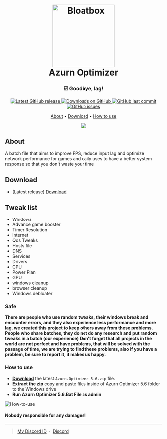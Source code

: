 <h1 align="center">
  <br>
  <img src="https://github.com/SofiaTheRabbit905/Azurn.Optimizer/blob/main/Logo.png" alt="Bloatbox" width="200"></a>
  <br>
  Azurn Optimizer
  <br>
</h1>

<h3 align="center">☑️ Goodbye, lag!</h3>

<p align="center">
<a href="https://github.com/SofiaTheRabbit905/Azurn.Optimizer/releases/latest" target="_blank">
<img alt="Latest GitHub release" src="https://img.shields.io/github/release/SofiaTheRabbit905/Azurn.Optimizer.svg?style=flat-square" />
</a>
	
<a href="https://github.com/SofiaTheRabbit905/Azurn.Optimizer/releases" target="_blank">
<img alt="Downloads on GitHub" src="https://img.shields.io/github/downloads/SofiaTheRabbit905/Azurn.Optimizer/total.svg?style=flat-square" />
</a>

<a href="https://github.com/SofiaTheRabbit905/Azurn.Optimizer/commits/master">
<img src="https://img.shields.io/github/last-commit/SofiaTheRabbit905/Azurn.Optimizer.svg?style=flat-square&logo=github&logoColor=white"
alt="GitHub last commit">
<a href="https://github.com/SofiaTheRabbit905/Azurn.Optimizer/issues">
<img src="https://img.shields.io/github/issues-raw/SofiaTheRabbit905/Azurn.Optimizer.svg?style=flat-square&logo=github&logoColor=white"
alt="GitHub issues">   
  
</p>

<p align="center">
  <a href="#about">About</a> •
  <a href="#download">Download</a> •
  <a href="#how-to-use">How to use</a>
</p>

<p align="center">
  <img src="https://github.com/SofiaTheRabbit905/Azurn.Optimizer/blob/main/Azurn%20Optimizer.png" />
</p>

## About

A batch file that aims to improve FPS, reduce input lag and optimize network performance for games and daily uses to have a better 
system response so that you don't waste your time

## Download

- (Latest release) [Download](https://github.com/SofiaTheRabbit905/Azurn.Optimizer/releases)

## Tweak list

- Windows
- Advance game booster
- Timer Resolution
- internet
- Qos Tweaks
- Hosts file
- DNS
- Services
- Drivers
- CPU
- Power Plan
- GPU
- windows cleanup
- browser cleanup
- Windows debloater
			  
### Safe

**There are people who use random tweaks, their windows break and encounter errors, and they also experience less performance and more lag. we created this project to keep others away from these problems.**
**People who share batches, they do not do any research and put random tweaks in a batch (our experience)**
**Don't forget that all projects in the world are not perfect and have problems, that will be solved with the passage of time, we are trying to find these problems, also if you have a problem, be sure to report it, it makes us happy.**

### How to use
* **[Download](https://github.com/SofiaTheRabbit905/Azurn.Optimizer/releases)** the latest `Azurn.Optimizer 5.6.zip` file.
* **Extract the zip** copy and paste files inside of Azurn Optimizer 5.6 folder to the Windows drive
* **Run Azurn Optimizer 5.6.Bat File as admin**

![How-to-use](https://github.com/SofiaTheRabbit905/Azurn.Optimizer/blob/main/How%20to%20use%20Azurn%20Optimizer.gif)

#### Nobody responsible for any damages!

---

> [My Discord ID](https://discord-avatar.com/en/user/874867657323712534) &nbsp;&middot;&nbsp;
> [Discord](https://discord.gg/G3CaBdqk7b)
